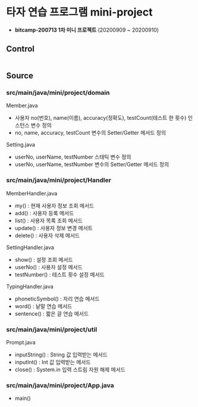 # 타자 연습 프로그램 mini-project
- **bitcamp-200713 1차 미니 프로젝트** (20200909 ~ 20200910)

## Control
```
```

## Source

### src/main/java/mini/project/domain
Member.java
 - 사용자 no(번호), name(이름), accuracy(정확도), testCount(테스트 한 횟수) 인스턴스 변수 정의
 - no, name, accuracy, testCount 변수의 Setter/Getter 메서드 정의
 
Setting.java
 - userNo, userName, testNumber 스태틱 변수 정의
 - userNo, userName, testNumber 변수의  Setter/Getter 메서드 정의

### src/main/java/mini/project/Handler
MemberHandler.java
 - my() : 현재 사용자 정보 조회 메서드
 - add() : 사용자 등록 메서드
 - list() : 사용자 목록 조회 메서드
 - update() : 사용자 정보 변경 메서트
 - delete() : 사용자 삭제 메서드
 
SettingHandler.java
 - show() : 설정 조회 메서드
 - userNo() : 사용자 설정 메서드
 - testNumber() : 테스트 횟수 설정 메서드
 
TypingHandler.java
 - phoneticSymbol() : 자리 연습 메서드
 - word() : 낱말 연습 메서드
 - sentence() : 짧은 글 연습 메서드

### src/main/java/mini/project/util
Prompt.java
 - inputString() : String 값 입력받는 메서드
 - inputInt() : Int 값 입력받는 메서드
 - close() : System.in 입력 스트림 자원 해제 메서드

### src/main/java/mini/project/App.java
 - main()

